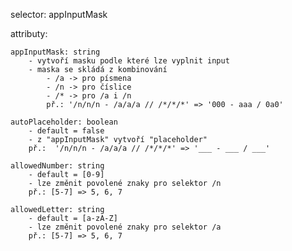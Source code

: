 selector: appInputMask

attributy:

    appInputMask: string
        - vytvoří masku podle které lze vyplnit input
        - maska se skládá z kombinování
            - /a -> pro písmena
            - /n -> pro číslice
            - /* -> pro /a i /n
            př.: '/n/n/n - /a/a/a // /*/*/*' => '000 - aaa / 0a0'

    autoPlaceholder: boolean
        - default = false
        - z "appInputMask" vytvoří "placeholder"
        př.:  '/n/n/n - /a/a/a // /*/*/*' => '___ - ___ / ___'
    
    allowedNumber: string
        - default = [0-9]
        - lze změnit povolené znaky pro selektor /n
        př.: [5-7] => 5, 6, 7

    allowedLetter: string
        - default = [a-zA-Z]
        - lze změnit povolené znaky pro selektor /a
        př.: [5-7] => 5, 6, 7